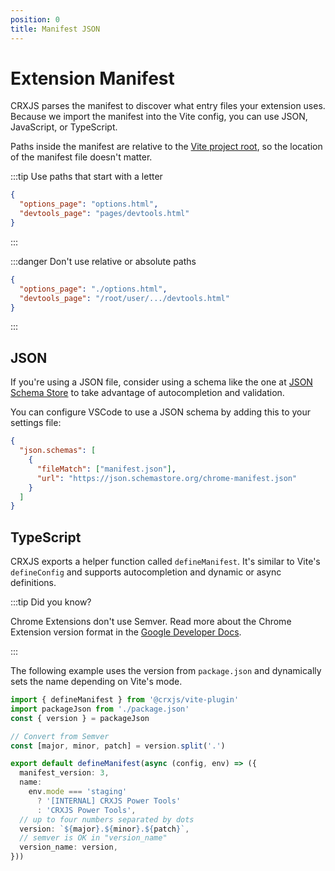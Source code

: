 ```yaml
---
position: 0
title: Manifest JSON
---
```


# Extension Manifest

CRXJS parses the manifest to discover what entry files your extension uses.
Because we import the manifest into the Vite config, you can use JSON,
JavaScript, or TypeScript.

Paths inside the manifest are relative to the
[Vite project root](https://vitejs.dev/guide/#index-html-and-project-root), so
the location of the manifest file doesn't matter.

:::tip Use paths that start with a letter

```json title=manifest.json
{
  "options_page": "options.html",
  "devtools_page": "pages/devtools.html"
}
```

:::

:::danger Don't use relative or absolute paths

```json title=manifest.json
{
  "options_page": "./options.html",
  "devtools_page": "/root/user/.../devtools.html"
}
```

:::

## JSON

If you're using a JSON file, consider using a schema like the one at
[JSON Schema Store](https://json.schemastore.org/chrome-manifest.json) to take
advantage of autocompletion and validation.

You can configure VSCode to use a JSON schema by adding this to your settings
file:

```json title=settings.json
{
  "json.schemas": [
    {
      "fileMatch": ["manifest.json"],
      "url": "https://json.schemastore.org/chrome-manifest.json"
    }
  ]
}
```

## TypeScript

CRXJS exports a helper function called `defineManifest`. It's similar to Vite's
`defineConfig` and supports autocompletion and dynamic or async definitions.

:::tip Did you know?

Chrome Extensions don't use Semver. Read more about the Chrome Extension version
format in the
[Google Developer Docs](https://developer.chrome.com/docs/extensions/mv3/manifest/version/).

:::

The following example uses the version from `package.json` and dynamically sets
the name depending on Vite's mode.

```typescript title=manifest.config.ts
import { defineManifest } from '@crxjs/vite-plugin'
import packageJson from './package.json'
const { version } = packageJson

// Convert from Semver
const [major, minor, patch] = version.split('.')

export default defineManifest(async (config, env) => ({
  manifest_version: 3,
  name:
    env.mode === 'staging'
      ? '[INTERNAL] CRXJS Power Tools'
      : 'CRXJS Power Tools',
  // up to four numbers separated by dots
  version: `${major}.${minor}.${patch}`,
  // semver is OK in "version_name"
  version_name: version,
}))
```

